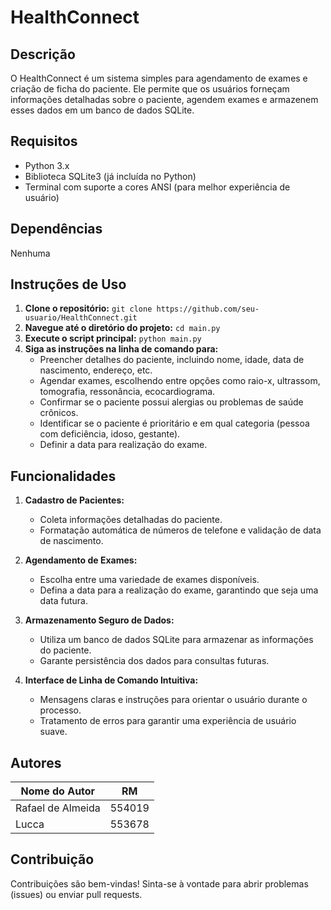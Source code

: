 # HealthConnect

## Descrição
O HealthConnect é um sistema simples para agendamento de exames e criação de ficha do paciente. Ele permite que os usuários forneçam informações detalhadas sobre o paciente, agendem exames e armazenem esses dados em um banco de dados SQLite.

## Requisitos
- Python 3.x
- Biblioteca SQLite3 (já incluída no Python)
- Terminal com suporte a cores ANSI (para melhor experiência de usuário)


## Dependências
Nenhuma

## Instruções de Uso
1. **Clone o repositório:** `git clone https://github.com/seu-usuario/HealthConnect.git`
2. **Navegue até o diretório do projeto:** `cd main.py`
3. **Execute o script principal:** `python main.py`
4. **Siga as instruções na linha de comando para:**
   - Preencher detalhes do paciente, incluindo nome, idade, data de nascimento, endereço, etc.
   - Agendar exames, escolhendo entre opções como raio-x, ultrassom, tomografia, ressonância, ecocardiograma.
   - Confirmar se o paciente possui alergias ou problemas de saúde crônicos.
   - Identificar se o paciente é prioritário e em qual categoria (pessoa com deficiência, idoso, gestante).
   - Definir a data para realização do exame.

## Funcionalidades
1. **Cadastro de Pacientes:**
   - Coleta informações detalhadas do paciente.
   - Formatação automática de números de telefone e validação de data de nascimento.

2. **Agendamento de Exames:**
   - Escolha entre uma variedade de exames disponíveis.
   - Defina a data para a realização do exame, garantindo que seja uma data futura.

3. **Armazenamento Seguro de Dados:**
   - Utiliza um banco de dados SQLite para armazenar as informações do paciente.
   - Garante persistência dos dados para consultas futuras.

4. **Interface de Linha de Comando Intuitiva:**
   - Mensagens claras e instruções para orientar o usuário durante o processo.
   - Tratamento de erros para garantir uma experiência de usuário suave.

## Autores
| Nome do Autor | RM |
|---------------|--------|
| Rafael de Almeida    | 554019 |
| Lucca    | 553678 |

## Contribuição
Contribuições são bem-vindas! Sinta-se à vontade para abrir problemas (issues) ou enviar pull requests.

